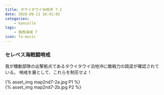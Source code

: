 ```yaml
---
title: タウイタウイ泊地沖 7-2
date: 2020-09-11 16:41:03
categories:
    - kancolle
tags:
    - 南西海域 7
icon: fa-music
---
```


### セレベス海戦闘哨戒
我が機動部隊の出撃拠点であるタウイタウイ泊地沖に敵戦力の跳梁が確認されている。
哨戒を厳として、これらを制圧せよ！

<!-- <div style="width: 100%;padding-bottom: 59%;position: relative;">
    <div
        style="position: absolute;left: 0;top: 0;width: 100%;height: 100%;background-repeat: no-repeat;background-image: url('./02_image.png');background-position: 0px 0px;background-size: 200%;">
        <div
            style="position: relative;left: 0;top: 0;width: 100%;height: 100%;background-repeat: no-repeat;background-image: url('./02_image.png');background-position: 100% 0px;background-size:200%;z-index: 2;">
        </div>
    </div>
</div> -->
{% asset_img map2nd7-2a.jpg P1 %}
<br>
{% asset_img map2nd7-2b.jpg P2 %}



